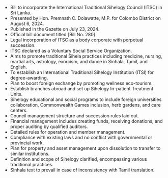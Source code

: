 - Bill to incorporate the International Traditional Sihelogy Council (ITSC) in Sri Lanka.
- Presented by Hon. Premnath C. Dolawatte, M.P. for Colombo District on August 6, 2024.
- Published in the Gazette on July 23, 2024.
- Official bill document titled [Bill No. 280].
- Legal incorporation of ITSC as a body corporate with perpetual succession.
- ITSC declared as a Voluntary Social Service Organization.
- Aims to promote traditional Sihela practices including medicine, nursing, martial arts, astrology, exorcism, and dance in Sinhala, Tamil, and English.
- To establish an International Traditional Sihelogy Institution (ITSI) for degree-awarding.
- Plan to boost foreign exchange by promoting wellness eco-tourism.
- Establish branches abroad and set up Sihelogy In-patient Treatment Units.
- Sihelogy educational and social programs to include foreign universities collaboration, Commonwealth Games inclusion, herb gardens, and care centers.
- Council management structure and succession rules laid out.
- Financial management includes creating funds, receiving donations, and proper auditing by qualified auditors.
- Detailed rules for operation and member management.
- Compliance with existing laws and no conflict with governmental or provincial work.
- Plan for property and asset management upon dissolution to transfer to similar institutions.
- Definition and scope of Sihelogy clarified, encompassing various traditional practices.
- Sinhala text to prevail in case of inconsistency with Tamil translation.